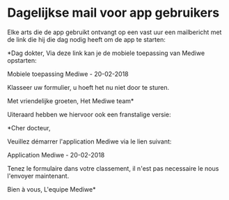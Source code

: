 # Dagelijkse mail voor app gebruikers

Elke arts die de app gebruikt ontvangt op een vast uur een mailbericht
met de link die hij die dag nodig heeft om de app te starten:

*Dag dokter,
Via deze link kan je de mobiele toepassing van Mediwe opstarten:

Mobiele toepassing Mediwe - 20-02-2018

Klasseer uw formulier, u hoeft het nu niet door te sturen.

Met vriendelijke groeten,
Het Mediwe team*

Uiteraard hebben we hiervoor ook een franstalige versie:

*Cher docteur,

 Veuillez démarrer l'application Mediwe via le lien suivant:
 
 Application Mediwe - 20-02-2018
 
 Tenez le formulaire dans votre classement, il n'est pas necessaire le nous l'envoyer maintenant.
 
 Bien à vous,
 L'equipe Mediwe*


